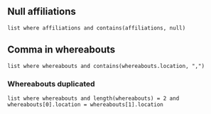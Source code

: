 ## Null affiliations

```dataview
list where affiliations and contains(affiliations, null)
```

## Comma in whereabouts

```dataview
list where whereabouts and contains(whereabouts.location, ",")
```


### Whereabouts duplicated

```dataview
list where whereabouts and length(whereabouts) = 2 and whereabouts[0].location = whereabouts[1].location
```
